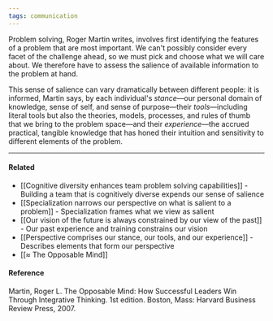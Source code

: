 ```yaml
---
tags: communication
---
```


Problem solving, Roger Martin writes, involves first identifying the features of
a problem that are most important. We can't possibly consider every facet of the
challenge ahead, so we must pick and choose what we will care about. We
therefore have to assess the salience of available information to the problem at
hand.

This sense of salience can vary dramatically between different people: it is
informed, Martin says, by each individual's _stance_—our personal domain of
knowledge, sense of self, and sense of purpose—their _tools_—including literal
tools but also the theories, models, processes, and rules of thumb that we bring
to the problem space—and their _experience_—the accrued practical, tangible
knowledge that has honed their intuition and sensitivity to different elements
of the problem.

---

#### Related

- [[Cognitive diversity enhances team problem solving capabilities]] - Building
  a team that is cognitively diverse expends our sense of salience
- [[Specialization narrows our perspective on what is salient to a problem]] -
  Specialization frames what we view as salient
- [[Our vision of the future is always constrained by our view of the past]] -
  Our past experience and training constrains our vision
- [[Perspective comprises our stance, our tools, and our experience]] -
  Describes elements that form our perspective
- [[≈ The Opposable Mind]]

#### Reference

Martin, Roger L. The Opposable Mind: How Successful Leaders Win Through
Integrative Thinking. 1st edition. Boston, Mass: Harvard Business Review
Press, 2007.
